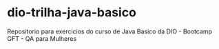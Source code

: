 # dio-trilha-java-basico
Repositorio para exercicios do curso de Java Basico da DIO - Bootcamp GFT - QA para Mulheres
